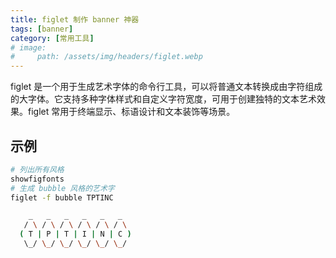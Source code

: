 ```yaml
---
title: figlet 制作 banner 神器
tags: [banner]
category: [常用工具]
# image:
#     path: /assets/img/headers/figlet.webp
---
```


figlet 是一个用于生成艺术字体的命令行工具，可以将普通文本转换成由字符组成的大字体。它支持多种字体样式和自定义字符宽度，可用于创建独特的文本艺术效果。figlet 常用于终端显示、标语设计和文本装饰等场景。

## 示例

```bash
# 列出所有风格
showfigfonts
# 生成 bubble 风格的艺术字
figlet -f bubble TPTINC

    _   _   _   _   _   _  
   / \ / \ / \ / \ / \ / \ 
  ( T | P | T | I | N | C )
   \_/ \_/ \_/ \_/ \_/ \_/ 
```